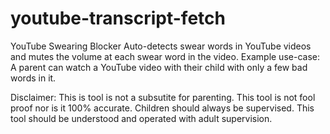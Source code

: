 # youtube-transcript-fetch

YouTube Swearing Blocker
Auto-detects swear words in YouTube videos and mutes the volume at each swear word in the video.
Example use-case: A parent can watch a YouTube video with their child with only a few bad words in it.

Disclaimer:
This is tool is not a subsutite for parenting.
This tool is not fool proof nor is it 100% accurate.
Children should always be supervised. This tool should be understood and operated with adult supervision.
